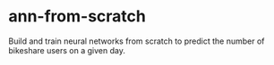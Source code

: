 # ann-from-scratch
Build and train neural networks from scratch to predict the number of bikeshare users on a given day.
